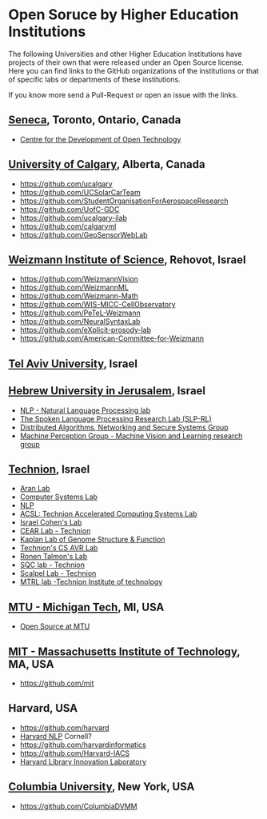 # Open Soruce by Higher Education Institutions

The following Universities and other Higher Education Institutions have projects of their own that were released under an Open Source license.
Here you can find links to the GitHub organizations of the institutions or that of specific labs or departments of these institutions.

If you know more send a Pull-Request or open an issue with the links.


## [Seneca](https://www.senecacollege.ca/), Toronto, Ontario, Canada

* [Centre for the Development of Open Technology ](https://github.com/Seneca-CDOT/)

## [University of Calgary](https://www.ucalgary.ca/), Alberta, Canada

* https://github.com/ucalgary
* https://github.com/UCSolarCarTeam
* https://github.com/StudentOrganisationForAerospaceResearch
* https://github.com/UofC-GDC
* https://github.com/ucalgary-ilab
* https://github.com/calgaryml
* https://github.com/GeoSensorWebLab


## [Weizmann Institute of Science](https://www.weizmann.ac.il/), Rehovot, Israel

* https://github.com/WeizmannVision
* https://github.com/WeizmannML
* https://github.com/Weizmann-Math
* https://github.com/WIS-MICC-CellObservatory
* https://github.com/PeTeL-Weizmann
* https://github.com/NeuralSyntaxLab
* https://github.com/eXplicit-prosody-lab
* https://github.com/American-Committee-for-Weizmann

## [Tel Aviv University](https://www.tau.ac.il/), Israel

## [Hebrew University in Jerusalem](https://new.huji.ac.il/), Israel

* [NLP - Natural Language Processing lab](https://github.com/huji-nlp)
* [The Spoken Language Processing Research Lab (SLP-RL)](https://github.com/slp-rl)
* [Distributed Algorithms, Networking and Secure Systems Group](https://github.com/HUJI-DANSS)
* [Machine Perception Group - Machine Vision and Learning research group](https://github.com/HUJI-Machine-Perception-Group)

## [Technion](https://www.technion.ac.il/), Israel

* [Aran Lab](https://github.com/dviraran)
* [Computer Systems Lab](https://github.com/technion-csl)
* [NLP](https://github.com/technion-nlp-lab)
* [ACSL: Technion Accelerated Computing Systems Lab](https://github.com/acsl-technion)
* [Israel Cohen's Lab](https://github.com/IsraelCohenLab)
* [CEAR Lab - Technion ](https://github.com/CearLab)
* [Kaplan Lab of Genome Structure & Function](https://github.com/KaplanLab)
* [Technion's CS AVR Lab](https://github.com/TechnionAVRLab)
* [Ronen Talmon's Lab](https://github.com/RonenTalmonLab)
* [SQC lab - Technion](https://github.com/SQClab)
* [Scalpel Lab - Technion](https://github.com/ScalpelTech)
* [MTRL lab -Technion Institute of technology](https://github.com/MTRL-lab)


## [MTU - Michigan Tech](https://www.mtu.edu/), MI, USA

* [Open Source at MTU](https://opensource.mtu.edu/)

## [MIT - Massachusetts Institute of Technology](https://web.mit.edu/), MA, USA

* https://github.com/mit

## Harvard, USA

* https://github.com/harvard
* [Harvard NLP](https://github.com/harvardnlp) Cornell?
* https://github.com/harvardinformatics
* https://github.com/Harvard-IACS
* [Harvard Library Innovation Laboratory](https://github.com/harvard-lil)


## [Columbia University](https://columbia.edu/), New York, USA

* https://github.com/ColumbiaDVMM


